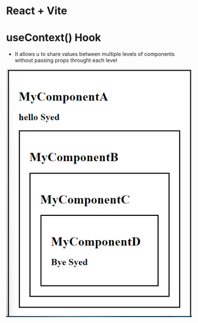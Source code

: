 # React + Vite

# useContext() Hook

- It allows u to share values between multiple levels of components without passing props throught each level

<img src="src/See.png" alt="Girl in a jacket" >